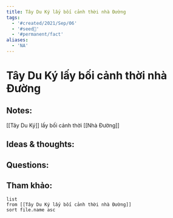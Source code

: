 ```yaml
---
title: Tây Du Ký lấy bối cảnh thời nhà Đường
tags:
  - '#created/2021/Sep/06'
  - '#seed🥜'
  - '#permanent/fact'
aliases:
  - 'NA'
---
```

# Tây Du Ký lấy bối cảnh thời nhà Đường

## Notes:
[[Tây Du Ký]] lấy bối cảnh thời [[Nhà Đường]]

## Ideas & thoughts:

## Questions:


## Tham khảo:
```dataview
list
from [[Tây Du Ký lấy bối cảnh thời nhà Đường]]
sort file.name asc
```